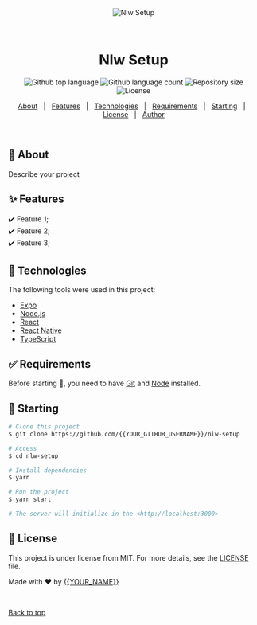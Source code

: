 <div align="center" id="top"> 
  <img src="./.github/app.gif" alt="Nlw Setup" />

  &#xa0;

  <!-- <a href="https://nlwsetup.netlify.app">Demo</a> -->
</div>

<h1 align="center">Nlw Setup</h1>

<p align="center">
  <img alt="Github top language" src="https://img.shields.io/github/languages/top/{{YOUR_GITHUB_USERNAME}}/nlw-setup?color=56BEB8">

  <img alt="Github language count" src="https://img.shields.io/github/languages/count/{{YOUR_GITHUB_USERNAME}}/nlw-setup?color=56BEB8">

  <img alt="Repository size" src="https://img.shields.io/github/repo-size/{{YOUR_GITHUB_USERNAME}}/nlw-setup?color=56BEB8">

  <img alt="License" src="https://img.shields.io/github/license/{{YOUR_GITHUB_USERNAME}}/nlw-setup?color=56BEB8">

  <!-- <img alt="Github issues" src="https://img.shields.io/github/issues/{{YOUR_GITHUB_USERNAME}}/nlw-setup?color=56BEB8" /> -->

  <!-- <img alt="Github forks" src="https://img.shields.io/github/forks/{{YOUR_GITHUB_USERNAME}}/nlw-setup?color=56BEB8" /> -->

  <!-- <img alt="Github stars" src="https://img.shields.io/github/stars/{{YOUR_GITHUB_USERNAME}}/nlw-setup?color=56BEB8" /> -->
</p>

<!-- Status -->

<!-- <h4 align="center"> 
	🚧  Nlw Setup 🚀 Under construction...  🚧
</h4> 

<hr> -->

<p align="center">
  <a href="#dart-about">About</a> &#xa0; | &#xa0; 
  <a href="#sparkles-features">Features</a> &#xa0; | &#xa0;
  <a href="#rocket-technologies">Technologies</a> &#xa0; | &#xa0;
  <a href="#white_check_mark-requirements">Requirements</a> &#xa0; | &#xa0;
  <a href="#checkered_flag-starting">Starting</a> &#xa0; | &#xa0;
  <a href="#memo-license">License</a> &#xa0; | &#xa0;
  <a href="https://github.com/{{YOUR_GITHUB_USERNAME}}" target="_blank">Author</a>
</p>

<br>

## :dart: About ##

Describe your project

## :sparkles: Features ##

:heavy_check_mark: Feature 1;\
:heavy_check_mark: Feature 2;\
:heavy_check_mark: Feature 3;

## :rocket: Technologies ##

The following tools were used in this project:

- [Expo](https://expo.io/)
- [Node.js](https://nodejs.org/en/)
- [React](https://pt-br.reactjs.org/)
- [React Native](https://reactnative.dev/)
- [TypeScript](https://www.typescriptlang.org/)

## :white_check_mark: Requirements ##

Before starting :checkered_flag:, you need to have [Git](https://git-scm.com) and [Node](https://nodejs.org/en/) installed.

## :checkered_flag: Starting ##

```bash
# Clone this project
$ git clone https://github.com/{{YOUR_GITHUB_USERNAME}}/nlw-setup

# Access
$ cd nlw-setup

# Install dependencies
$ yarn

# Run the project
$ yarn start

# The server will initialize in the <http://localhost:3000>
```

## :memo: License ##

This project is under license from MIT. For more details, see the [LICENSE](LICENSE.md) file.


Made with :heart: by <a href="https://github.com/{{YOUR_GITHUB_USERNAME}}" target="_blank">{{YOUR_NAME}}</a>

&#xa0;

<a href="#top">Back to top</a>
